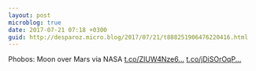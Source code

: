 ```yaml
---
layout: post
microblog: true
date: 2017-07-21 07:18 +0300
guid: http://desparoz.micro.blog/2017/07/21/t888251906476220416.html
---
```

Phobos: Moon over Mars via NASA [t.co/ZIUW4Nze6...](https://t.co/ZIUW4Nze6s) [t.co/jDiSOrOqP...](https://t.co/jDiSOrOqPV)
